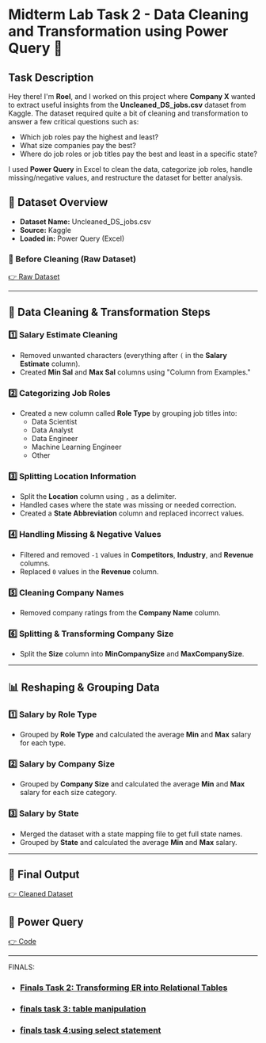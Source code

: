 # Midterm Lab Task 2 - Data Cleaning and Transformation using Power Query 📌

## Task Description

Hey there! I'm **Roel**, and I worked on this project where **Company X** wanted to extract useful insights from the **Uncleaned_DS_jobs.csv** dataset from Kaggle. The dataset required quite a bit of cleaning and transformation to answer a few critical questions such as:

- Which job roles pay the highest and least?
- What size companies pay the best?
- Where do job roles or job titles pay the best and least in a specific state?

I used **Power Query** in Excel to clean the data, categorize job roles, handle missing/negative values, and restructure the dataset for better analysis.

## 📂 Dataset Overview

- **Dataset Name:** Uncleaned_DS_jobs.csv
- **Source:** Kaggle
- **Loaded in:** Power Query (Excel)

### 📸 Before Cleaning (Raw Dataset)
[👉 Raw Dataset](Screenshot1.png)

---

## 🔧 Data Cleaning & Transformation Steps

### 1️⃣ Salary Estimate Cleaning
- Removed unwanted characters (everything after `(` in the **Salary Estimate** column).
- Created **Min Sal** and **Max Sal** columns using "Column from Examples."

### 2️⃣ Categorizing Job Roles
- Created a new column called **Role Type** by grouping job titles into:
  - Data Scientist
  - Data Analyst
  - Data Engineer
  - Machine Learning Engineer
  - Other

### 3️⃣ Splitting Location Information
- Split the **Location** column using `,` as a delimiter.
- Handled cases where the state was missing or needed correction.
- Created a **State Abbreviation** column and replaced incorrect values.

### 4️⃣ Handling Missing & Negative Values
- Filtered and removed `-1` values in **Competitors**, **Industry**, and **Revenue** columns.
- Replaced `0` values in the **Revenue** column.

### 5️⃣ Cleaning Company Names
- Removed company ratings from the **Company Name** column.

### 6️⃣ Splitting & Transforming Company Size
- Split the **Size** column into **MinCompanySize** and **MaxCompanySize**.

---

## 📊 Reshaping & Grouping Data

### 1️⃣ Salary by Role Type
- Grouped by **Role Type** and calculated the average **Min** and **Max** salary for each type.

### 2️⃣ Salary by Company Size
- Grouped by **Company Size** and calculated the average **Min** and **Max** salary for each size category.

### 3️⃣ Salary by State
- Merged the dataset with a state mapping file to get full state names.
- Grouped by **State** and calculated the average **Min** and **Max** salary.

---

## 📌 Final Output

[👉 Cleaned Dataset](Screenshot2.png)

## 📌 Power Query

[👉 Code](PowerQueryCode.txt)


---

FINALS:

- ### [Finals Task 2: Transforming ER into Relational Tables](Finals%20Task%202.%20Transforming%20ER%20into%20Relational%20Tables)
- ### [finals task 3: table manipulation](https://github.com/Rroyrebel24/Rroyrebel24/tree/main/finals%20task%203)
- ### [finals task 4:using select statement](https://github.com/Rroyrebel24/Rroyrebel24/tree/main/finals%20task4)
  

